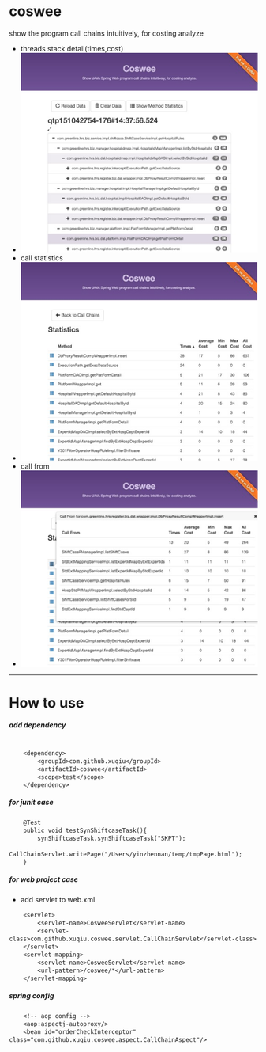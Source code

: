 # coswee
show the program call chains intuitively, for costing analyze

- threads stack detail(times,cost)
- ![image](readme-img/coswee_stack.png)
- call statistics
- ![image](readme-img/call_statistics.png)
- call from
- ![image](readme-img/call_from.png)

*****

# How to use
##### add dependency
<pre><code>
    &lt;dependency&gt;
        &lt;groupId&gt;com.github.xuqiu&lt;/groupId&gt;
        &lt;artifactId&gt;coswee&lt;/artifactId&gt;
        &lt;scope&gt;test&lt;/scope&gt;
    &lt;/dependency&gt;
</code></pre>

##### for junit case

<pre><code>    @Test
    public void testSynShiftcaseTask(){
        synShiftcaseTask.synShiftcaseTask("SKPT");
        CallChainServlet.writePage("/Users/yinzhennan/temp/tmpPage.html");
    }</code></pre>
    
##### for web project case
- add servlet to web.xml
<pre><code>    &lt;servlet&gt;
        &lt;servlet-name&gt;CosweeServlet&lt;/servlet-name&gt;
        &lt;servlet-class&gt;com.github.xuqiu.coswee.servlet.CallChainServlet&lt;/servlet-class&gt;
    &lt;/servlet&gt;
    &lt;servlet-mapping&gt;
        &lt;servlet-name&gt;CosweeServlet&lt;/servlet-name&gt;
        &lt;url-pattern&gt;/coswee/*&lt;/url-pattern&gt;
    &lt;/servlet-mapping&gt;</code></pre>
##### spring config
<pre><code>    &lt;!-- aop config --&gt;
    &lt;aop:aspectj-autoproxy/&gt;
    &lt;bean id=&quot;orderCheckInterceptor&quot; class=&quot;com.github.xuqiu.coswee.aspect.CallChainAspect&quot;/&gt;</code></pre>
